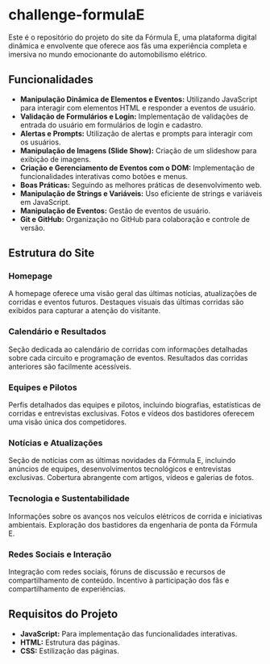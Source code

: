 # challenge-formulaE

Este é o repositório do projeto do site da Fórmula E, uma plataforma digital dinâmica e envolvente que oferece aos fãs uma experiência completa e imersiva no mundo emocionante do automobilismo elétrico.

## Funcionalidades

- **Manipulação Dinâmica de Elementos e Eventos:** Utilizando JavaScript para interagir com elementos HTML e responder a eventos de usuário.
- **Validação de Formulários e Login:** Implementação de validações de entrada do usuário em formulários de login e cadastro.
- **Alertas e Prompts:** Utilização de alertas e prompts para interagir com os usuários.
- **Manipulação de Imagens (Slide Show):** Criação de um slideshow para exibição de imagens.
- **Criação e Gerenciamento de Eventos com o DOM:** Implementação de funcionalidades interativas como botões e menus.
- **Boas Práticas:** Seguindo as melhores práticas de desenvolvimento web.
- **Manipulação de Strings e Variáveis:** Uso eficiente de strings e variáveis em JavaScript.
- **Manipulação de Eventos:** Gestão de eventos de usuário.
- **Git e GitHub:** Organização no GitHub para colaboração e controle de versão.

## Estrutura do Site

### Homepage

A homepage oferece uma visão geral das últimas notícias, atualizações de corridas e eventos futuros. Destaques visuais das últimas corridas são exibidos para capturar a atenção do visitante.

### Calendário e Resultados

Seção dedicada ao calendário de corridas com informações detalhadas sobre cada circuito e programação de eventos. Resultados das corridas anteriores são facilmente acessíveis.

### Equipes e Pilotos

Perfis detalhados das equipes e pilotos, incluindo biografias, estatísticas de corridas e entrevistas exclusivas. Fotos e vídeos dos bastidores oferecem uma visão única dos competidores.

### Notícias e Atualizações

Seção de notícias com as últimas novidades da Fórmula E, incluindo anúncios de equipes, desenvolvimentos tecnológicos e entrevistas exclusivas. Cobertura abrangente com artigos, vídeos e galerias de fotos.

### Tecnologia e Sustentabilidade

Informações sobre os avanços nos veículos elétricos de corrida e iniciativas ambientais. Exploração dos bastidores da engenharia de ponta da Fórmula E.

### Redes Sociais e Interação

Integração com redes sociais, fóruns de discussão e recursos de compartilhamento de conteúdo. Incentivo à participação dos fãs e compartilhamento de experiências.

## Requisitos do Projeto

- **JavaScript:** Para implementação das funcionalidades interativas.
- **HTML:** Estrutura das páginas.
- **CSS:** Estilização das páginas.
